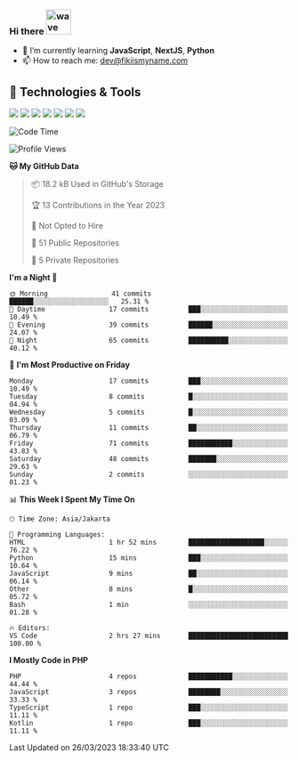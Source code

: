 ### Hi there <img src="https://i.ibb.co/q0Hx1KK/wave.gif" alt="wave" width="45px">

- 🌱 I’m currently learning **JavaScript**, **NextJS**, **Python**
- 📫 How to reach me: dev@fikiismyname.com

## 🔧 Technologies & Tools

![](https://img.shields.io/badge/OS-Linux-informational?style=flat&logo=linux&logoColor=white&color=2bbc8a)
![](https://img.shields.io/badge/OS-Windows-informational?style=flat&logo=windows&logoColor=white&color=2bbc8a)
![](https://img.shields.io/badge/OS-Android-informational?style=flat&logo=android&logoColor=white&color=2bbc8a)
![](https://img.shields.io/badge/Code-JavaScript-informational?style=flat&logo=javascript&logoColor=white&color=2bbc8a)
![](https://img.shields.io/badge/Code-Python-informational?style=flat&logo=python&logoColor=white&color=2bbc8a)
![](https://img.shields.io/badge/Code-Next-informational?style=flat&logo=next.js&logoColor=white&color=2bbc8a)
![](https://img.shields.io/badge/Shell-Bash-informational?style=flat&logo=gnu-bash&logoColor=white&color=2bbc8a)

<!--START_SECTION:waka-->
![Code Time](http://img.shields.io/badge/Code%20Time-74%20hrs%2033%20mins-blue)

![Profile Views](http://img.shields.io/badge/Profile%20Views-0-blue)

**🐱 My GitHub Data** 

> 📦 18.2 kB Used in GitHub's Storage 
 > 
> 🏆 13 Contributions in the Year 2023
 > 
> 🚫 Not Opted to Hire
 > 
> 📜 51 Public Repositories 
 > 
> 🔑 5 Private Repositories 
 > 
**I'm a Night 🦉** 

```text
🌞 Morning                41 commits          ██████░░░░░░░░░░░░░░░░░░░   25.31 % 
🌆 Daytime                17 commits          ███░░░░░░░░░░░░░░░░░░░░░░   10.49 % 
🌃 Evening                39 commits          ██████░░░░░░░░░░░░░░░░░░░   24.07 % 
🌙 Night                  65 commits          ██████████░░░░░░░░░░░░░░░   40.12 % 
```
📅 **I'm Most Productive on Friday** 

```text
Monday                   17 commits          ███░░░░░░░░░░░░░░░░░░░░░░   10.49 % 
Tuesday                  8 commits           █░░░░░░░░░░░░░░░░░░░░░░░░   04.94 % 
Wednesday                5 commits           █░░░░░░░░░░░░░░░░░░░░░░░░   03.09 % 
Thursday                 11 commits          ██░░░░░░░░░░░░░░░░░░░░░░░   06.79 % 
Friday                   71 commits          ███████████░░░░░░░░░░░░░░   43.83 % 
Saturday                 48 commits          ███████░░░░░░░░░░░░░░░░░░   29.63 % 
Sunday                   2 commits           ░░░░░░░░░░░░░░░░░░░░░░░░░   01.23 % 
```


📊 **This Week I Spent My Time On** 

```text
🕑︎ Time Zone: Asia/Jakarta

💬 Programming Languages: 
HTML                     1 hr 52 mins        ███████████████████░░░░░░   76.22 % 
Python                   15 mins             ███░░░░░░░░░░░░░░░░░░░░░░   10.64 % 
JavaScript               9 mins              ██░░░░░░░░░░░░░░░░░░░░░░░   06.14 % 
Other                    8 mins              █░░░░░░░░░░░░░░░░░░░░░░░░   05.72 % 
Bash                     1 min               ░░░░░░░░░░░░░░░░░░░░░░░░░   01.28 % 

🔥 Editors: 
VS Code                  2 hrs 27 mins       █████████████████████████   100.00 % 
```

**I Mostly Code in PHP** 

```text
PHP                      4 repos             ███████████░░░░░░░░░░░░░░   44.44 % 
JavaScript               3 repos             ████████░░░░░░░░░░░░░░░░░   33.33 % 
TypeScript               1 repo              ███░░░░░░░░░░░░░░░░░░░░░░   11.11 % 
Kotlin                   1 repo              ███░░░░░░░░░░░░░░░░░░░░░░   11.11 % 
```




 Last Updated on 26/03/2023 18:33:40 UTC
<!--END_SECTION:waka-->
